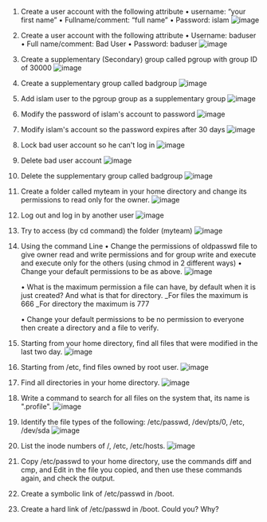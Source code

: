 1. Create a user account with the following attribute
   • username: “your first name”
   • Fullname/comment: “full name”
   • Password: islam
  ![image](https://github.com/user-attachments/assets/834c8a9c-7685-432e-b29c-53453ccf0325)

2. Create a user account with the following attribute
   • Username: baduser
   • Full name/comment: Bad User
   • Password: baduser
  ![image](https://github.com/user-attachments/assets/adfad37d-fc77-487b-9f97-6594a87eb0a1)

3. Create a supplementary (Secondary) group called pgroup with group ID of 30000
   ![image](https://github.com/user-attachments/assets/4cc0b5e4-9515-4629-968c-87e10533a0cf)

4. Create a supplementary group called badgroup
   ![image](https://github.com/user-attachments/assets/0efdb732-7f86-4a13-8efb-4110024a3e5b)

5. Add islam user to the pgroup group as a supplementary group
   ![image](https://github.com/user-attachments/assets/621e10e1-1010-40f5-90c3-4b508a5dc711)

6. Modify the password of islam's account to password
   ![image](https://github.com/user-attachments/assets/2906e958-9a45-42d1-ab5c-8601a80ee4a9)

7. Modify islam's account so the password expires after 30 days
   ![image](https://github.com/user-attachments/assets/0db5df0f-99e4-436d-babc-6843c518eb75)

8. Lock bad user account so he can't log in
   ![image](https://github.com/user-attachments/assets/72812c3b-7ff6-4835-ab8e-c1f47c42c1dd)

9. Delete bad user account
   ![image](https://github.com/user-attachments/assets/cbb2bbae-ec1d-450f-b51b-fb08bfe4fd68)

10. Delete the supplementary group called badgroup
   ![image](https://github.com/user-attachments/assets/d30bf1f9-d40d-47a4-9968-79e8faa55193)

11. Create a folder called myteam in your home directory and change its permissions to read only for the owner.
   ![image](https://github.com/user-attachments/assets/6dd66513-825d-4fca-9307-73c8fe5f17ab)

12. Log out and log in by another user
   ![image](https://github.com/user-attachments/assets/d47171de-9d66-4e95-bad5-43593876d823)

13. Try to access (by cd command) the folder (myteam)
   ![image](https://github.com/user-attachments/assets/c3bc75e5-491d-42b9-a074-d01d0e73d500)

14. Using the command Line
    • Change the permissions of oldpasswd file to give owner read and write permissions and for group write and execute and execute only for the others (using chmod in 2 different ways)
    • Change your default permissions to be as above.
   ![image](https://github.com/user-attachments/assets/c849db25-e46f-4739-8cce-e32009aa3833)

    • What is the maximum permission a file can have, by default when it is just created? And what is that for directory.
    _For files the maximum is 666
    _For directory the maximum is 777
    
    • Change your default permissions to be no permission to everyone then create a directory and a file to verify.
15. Starting from your home directory, find all files that were modified in the last two day.
   ![image](https://github.com/user-attachments/assets/8d112cea-8a8c-4e1d-bec2-c6da91a17123)

16. Starting from /etc, find files owned by root user.
   ![image](https://github.com/user-attachments/assets/33c07ca1-a587-44b2-9cb3-fdd38834fe8d)

17. Find all directories in your home directory.
   ![image](https://github.com/user-attachments/assets/3bfc85c0-5c39-4b03-9768-b93b2fa7c2b1)

18. Write a command to search for all files on the system that, its name is ".profile".
   ![image](https://github.com/user-attachments/assets/587873ea-a13a-4b40-b379-86d162b4580b)

19. Identify the file types of the following: /etc/passwd, /dev/pts/0, /etc, /dev/sda
   ![image](https://github.com/user-attachments/assets/e241d826-556b-434e-99af-4d969a3d4cd1)

20. List the inode numbers of /, /etc, /etc/hosts.
   ![image](https://github.com/user-attachments/assets/1768577a-bc91-42ce-b6be-06b3f6a1696e)

21. Copy /etc/passwd to your home directory, use the commands diff and cmp, and Edit in the file you copied, and then use these commands again, and check the output.
22. Create a symbolic link of /etc/passwd in /boot.
23. Create a hard link of /etc/passwd in /boot. Could you? Why?
